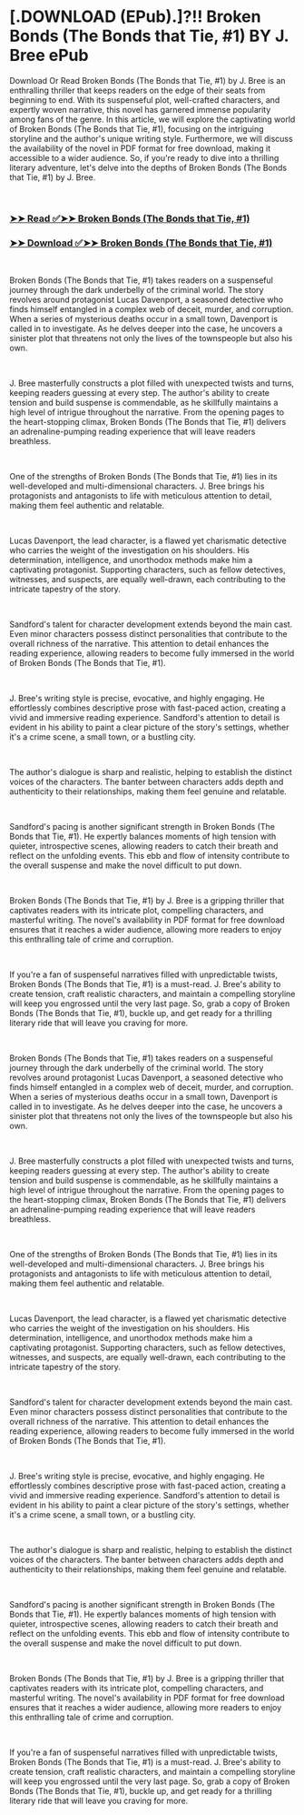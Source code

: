# [.DOWNLOAD (EPub).]?!! Broken Bonds (The Bonds that Tie, #1) BY J.  Bree ePub

<p>Download Or Read Broken Bonds (The Bonds that Tie, #1) by J.  Bree is an enthralling thriller that keeps readers on the edge of their seats from beginning to end. With its suspenseful plot, well-crafted characters, and expertly woven narrative, this novel has garnered immense popularity among fans of the genre. In this article, we will explore the captivating world of Broken Bonds (The Bonds that Tie, #1), focusing on the intriguing storyline and the author's unique writing style. Furthermore, we will discuss the availability of the novel in PDF format for free download, making it accessible to a wider audience. So, if you're ready to dive into a thrilling literary adventure, let's delve into the depths of Broken Bonds (The Bonds that Tie, #1) by J.  Bree.</p>
<p>&nbsp;</p>

### [➤➤ Read ✅➤➤ Broken Bonds (The Bonds that Tie, #1)](https://pdfworldcenter.com/?book=58081613)

### [➤➤ Download ✅➤➤ Broken Bonds (The Bonds that Tie, #1)](https://pdfworldcenter.com/?book=58081613)

<p>&nbsp;</p>
<p>Broken Bonds (The Bonds that Tie, #1) takes readers on a suspenseful journey through the dark underbelly of the criminal world. The story revolves around protagonist Lucas Davenport, a seasoned detective who finds himself entangled in a complex web of deceit, murder, and corruption. When a series of mysterious deaths occur in a small town, Davenport is called in to investigate. As he delves deeper into the case, he uncovers a sinister plot that threatens not only the lives of the townspeople but also his own.</p>
<p>&nbsp;</p>
<p>J.  Bree masterfully constructs a plot filled with unexpected twists and turns, keeping readers guessing at every step. The author's ability to create tension and build suspense is commendable, as he skillfully maintains a high level of intrigue throughout the narrative. From the opening pages to the heart-stopping climax, Broken Bonds (The Bonds that Tie, #1) delivers an adrenaline-pumping reading experience that will leave readers breathless.</p>
<p>&nbsp;</p>
<p>One of the strengths of Broken Bonds (The Bonds that Tie, #1) lies in its well-developed and multi-dimensional characters. J.  Bree brings his protagonists and antagonists to life with meticulous attention to detail, making them feel authentic and relatable.</p>
<p>&nbsp;</p>
<p>Lucas Davenport, the lead character, is a flawed yet charismatic detective who carries the weight of the investigation on his shoulders. His determination, intelligence, and unorthodox methods make him a captivating protagonist. Supporting characters, such as fellow detectives, witnesses, and suspects, are equally well-drawn, each contributing to the intricate tapestry of the story.</p>
<p>&nbsp;</p>
<p>Sandford's talent for character development extends beyond the main cast. Even minor characters possess distinct personalities that contribute to the overall richness of the narrative. This attention to detail enhances the reading experience, allowing readers to become fully immersed in the world of Broken Bonds (The Bonds that Tie, #1).</p>
<p>&nbsp;</p>
<p>J.  Bree's writing style is precise, evocative, and highly engaging. He effortlessly combines descriptive prose with fast-paced action, creating a vivid and immersive reading experience. Sandford's attention to detail is evident in his ability to paint a clear picture of the story's settings, whether it's a crime scene, a small town, or a bustling city.</p>
<p>&nbsp;</p>
<p>The author's dialogue is sharp and realistic, helping to establish the distinct voices of the characters. The banter between characters adds depth and authenticity to their relationships, making them feel genuine and relatable.</p>
<p>&nbsp;</p>
<p>Sandford's pacing is another significant strength in Broken Bonds (The Bonds that Tie, #1). He expertly balances moments of high tension with quieter, introspective scenes, allowing readers to catch their breath and reflect on the unfolding events. This ebb and flow of intensity contribute to the overall suspense and make the novel difficult to put down.</p>
<p>&nbsp;</p>
<p>Broken Bonds (The Bonds that Tie, #1) by J.  Bree is a gripping thriller that captivates readers with its intricate plot, compelling characters, and masterful writing. The novel's availability in PDF format for free download ensures that it reaches a wider audience, allowing more readers to enjoy this enthralling tale of crime and corruption.</p>
<p>&nbsp;</p>
<p>If you're a fan of suspenseful narratives filled with unpredictable twists, Broken Bonds (The Bonds that Tie, #1) is a must-read. J.  Bree's ability to create tension, craft realistic characters, and maintain a compelling storyline will keep you engrossed until the very last page. So, grab a copy of Broken Bonds (The Bonds that Tie, #1), buckle up, and get ready for a thrilling literary ride that will leave you craving for more.</p>
<p>&nbsp;</p>
<p>Broken Bonds (The Bonds that Tie, #1) takes readers on a suspenseful journey through the dark underbelly of the criminal world. The story revolves around protagonist Lucas Davenport, a seasoned detective who finds himself entangled in a complex web of deceit, murder, and corruption. When a series of mysterious deaths occur in a small town, Davenport is called in to investigate. As he delves deeper into the case, he uncovers a sinister plot that threatens not only the lives of the townspeople but also his own.</p>
<p>&nbsp;</p>
<p>J.  Bree masterfully constructs a plot filled with unexpected twists and turns, keeping readers guessing at every step. The author's ability to create tension and build suspense is commendable, as he skillfully maintains a high level of intrigue throughout the narrative. From the opening pages to the heart-stopping climax, Broken Bonds (The Bonds that Tie, #1) delivers an adrenaline-pumping reading experience that will leave readers breathless.</p>
<p>&nbsp;</p>
<p>One of the strengths of Broken Bonds (The Bonds that Tie, #1) lies in its well-developed and multi-dimensional characters. J.  Bree brings his protagonists and antagonists to life with meticulous attention to detail, making them feel authentic and relatable.</p>
<p>&nbsp;</p>
<p>Lucas Davenport, the lead character, is a flawed yet charismatic detective who carries the weight of the investigation on his shoulders. His determination, intelligence, and unorthodox methods make him a captivating protagonist. Supporting characters, such as fellow detectives, witnesses, and suspects, are equally well-drawn, each contributing to the intricate tapestry of the story.</p>
<p>&nbsp;</p>
<p>Sandford's talent for character development extends beyond the main cast. Even minor characters possess distinct personalities that contribute to the overall richness of the narrative. This attention to detail enhances the reading experience, allowing readers to become fully immersed in the world of Broken Bonds (The Bonds that Tie, #1).</p>
<p>&nbsp;</p>
<p>J.  Bree's writing style is precise, evocative, and highly engaging. He effortlessly combines descriptive prose with fast-paced action, creating a vivid and immersive reading experience. Sandford's attention to detail is evident in his ability to paint a clear picture of the story's settings, whether it's a crime scene, a small town, or a bustling city.</p>
<p>&nbsp;</p>
<p>The author's dialogue is sharp and realistic, helping to establish the distinct voices of the characters. The banter between characters adds depth and authenticity to their relationships, making them feel genuine and relatable.</p>
<p>&nbsp;</p>
<p>Sandford's pacing is another significant strength in Broken Bonds (The Bonds that Tie, #1). He expertly balances moments of high tension with quieter, introspective scenes, allowing readers to catch their breath and reflect on the unfolding events. This ebb and flow of intensity contribute to the overall suspense and make the novel difficult to put down.</p>
<p>&nbsp;</p>
<p>Broken Bonds (The Bonds that Tie, #1) by J.  Bree is a gripping thriller that captivates readers with its intricate plot, compelling characters, and masterful writing. The novel's availability in PDF format for free download ensures that it reaches a wider audience, allowing more readers to enjoy this enthralling tale of crime and corruption.</p>
<p>&nbsp;</p>
<p>If you're a fan of suspenseful narratives filled with unpredictable twists, Broken Bonds (The Bonds that Tie, #1) is a must-read. J.  Bree's ability to create tension, craft realistic characters, and maintain a compelling storyline will keep you engrossed until the very last page. So, grab a copy of Broken Bonds (The Bonds that Tie, #1), buckle up, and get ready for a thrilling literary ride that will leave you craving for more.</p>
<p>&nbsp;</p>
